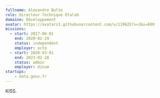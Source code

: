 ```yaml
---
fullname: Alexandre Bulté
role: Directeur Technique Etalab
domaine: Développement
avatar: https://avatars1.githubusercontent.com/u/119625?v=3&s=600
missions:
  - start: 2017-06-01
    end: 2020-02-29
    status: independent
    employer: octo
  - start: 2020-03-01
    end: 2023-02-28
    status: admin
    employer: dinum
startups:
    - data.gouv.fr
---
```


KISS.
